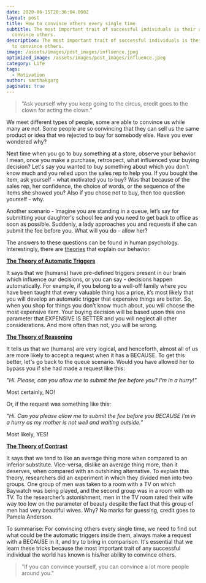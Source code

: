 ```yaml
---
date: 2020-06-15T20:36:04.000Z
layout: post
title: How to convince others every single time
subtitle: The most important trait of successful individuals is their ability to
  convince others.
description: The most important trait of successful individuals is their ability
  to convince others.
image: /assets/images/post_images/influence.jpeg
optimized_image: /assets/images/post_images/influence.jpeg
category: Life
tags:
  - Motivation
author: sarthakgarg
paginate: true
---
```

> “Ask yourself why you keep going to the circus, credit goes to the clown for acting the clown.”

We meet different types of people, some are able to convince us while many are not. Some people are so convincing that they can sell us the same product or idea that we rejected to buy for somebody else. Have you ever wondered why? 

Next time when you go to buy something at a store, observe your behavior. I mean, once you make a purchase, retrospect, what influenced your buying decision? Let's say you wanted to buy something about which you don’t know much and you relied upon the sales rep to help you. If you bought the item, ask yourself - what motivated you to buy? Was that because of the sales rep, her confidence, the choice of words, or the sequence of the items she showed you? Also if you chose not to buy, then too question yourself - why. 

Another scenario - Imagine you are standing in a queue, let’s say for submitting your daughter's school fee and you need to get back to office as soon as possible. Suddenly, a lady approaches you and requests if she can submit the fee before you. What will you do - allow her?

The answers to these questions can be found in human psychology. Interestingly, there are [theories](https://en.wikipedia.org/wiki/List_of_social_psychology_theories) that explain our behavior. 

**[The Theory of Automatic Triggers](https://scholar.harvard.edu/files/dwegner/files/wheatleywegner.pdf)**

It says that we (humans) have pre-defined triggers present in our brain which influence our decisions, or you can say - decisions happen automatically. For example, if you belong to a well-off family where you have been taught that every valuable thing has a price, it’s most likely that you will develop an automatic trigger that expensive things are better. So, when you shop for things you don’t know much about, you will choose the most expensive item. Your buying decision will be based upon this one parameter that EXPENSIVE IS BETTER and you will neglect all other considerations. And more often than not, you will be wrong.

**[The Theory of Reasoning](https://en.wikipedia.org/wiki/Psychology_of_reasoning)**

It tells us that we (humans) are very logical, and henceforth, almost all of us are more likely to accept a request when it has a BECAUSE. To get this better, let's go back to the queue scenario. Would you have allowed her to bypass you if she had made a request like this:  

*"Hi. Please, can you allow me to submit the fee before you? I'm in a hurry!"* 

Most certainly, NO! 

Or, if the request was something like this:

*“Hi. Can you please allow me to submit the fee before you BECAUSE I'm in a hurry as my mother is not well and waiting outside.”* 

Most likely, YES!

[**The Theory of Contrast** ](https://psychology.iresearchnet.com/social-psychology/social-cognition/contrast-effects/)

It says that we tend to like an average thing more when compared to an inferior substitute. Vice-versa, dislike an average thing more, than it deserves, when compared with an outshining alternative. To explain this theory, researchers did an experiment in which they divided men into two groups. One group of men was taken to a room with a TV on which Baywatch was being played, and the second group was in a room with no TV. To the researcher’s astonishment, men in the TV room rated their wife way too low on the parameter of beauty despite the fact that this group of men had very beautiful wives. Why? No marks for guessing, credit goes to Pamela Anderson.

To summarise: For convincing others every single time, we need to find out what could be the automatic triggers inside them, always make a request with a BECAUSE in it, and try to bring in comparison. It's essential that we learn these tricks because the most important trait of any successful individual the world has known is his/her ability to convince others.

> "If you can convince yourself, you can convince a lot more people around you."
